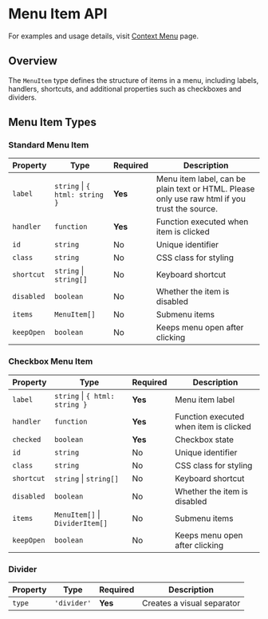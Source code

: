 # Menu Item API

For examples and usage details, visit [Context Menu][context-menu] page.

## Overview

The `MenuItem` type defines the structure of items in a menu, including labels,
handlers, shortcuts, and additional properties such as checkboxes and dividers.

## Menu Item Types

### Standard Menu Item

| Property   | Type                           | Required | Description                                                                                   |
| ---------- | ------------------------------ | -------- | --------------------------------------------------------------------------------------------- |
| `label`    | `string` \| `{ html: string }` | **Yes**  | Menu item label, can be plain text or HTML. Please only use raw html if you trust the source. |
| `handler`  | `function`                     | **Yes**  | Function executed when item is clicked                                                        |
| `id`       | `string`                       | No       | Unique identifier                                                                             |
| `class`    | `string`                       | No       | CSS class for styling                                                                         |
| `shortcut` | `string` \| `string[]`         | No       | Keyboard shortcut                                                                             |
| `disabled` | `boolean`                      | No       | Whether the item is disabled                                                                  |
| `items`    | `MenuItem[]`                   | No       | Submenu items                                                                                 |
| `keepOpen` | `boolean`                      | No       | Keeps menu open after clicking                                                                |

### Checkbox Menu Item

| Property   | Type                            | Required | Description                            |
| ---------- | ------------------------------- | -------- | -------------------------------------- |
| `label`    | `string` \| `{ html: string }`  | **Yes**  | Menu item label                        |
| `handler`  | `function`                      | **Yes**  | Function executed when item is clicked |
| `checked`  | `boolean`                       | **Yes**  | Checkbox state                         |
| `id`       | `string`                        | No       | Unique identifier                      |
| `class`    | `string`                        | No       | CSS class for styling                  |
| `shortcut` | `string` \| `string[]`          | No       | Keyboard shortcut                      |
| `disabled` | `boolean`                       | No       | Whether the item is disabled           |
| `items`    | `MenuItem[]` \| `DividerItem[]` | No       | Submenu items                          |
| `keepOpen` | `boolean`                       | No       | Keeps menu open after clicking         |

### Divider

| Property | Type        | Required | Description                |
| -------- | ----------- | -------- | -------------------------- |
| `type`   | `'divider'` | **Yes**  | Creates a visual separator |

[context-menu]: ../context-menu.md
